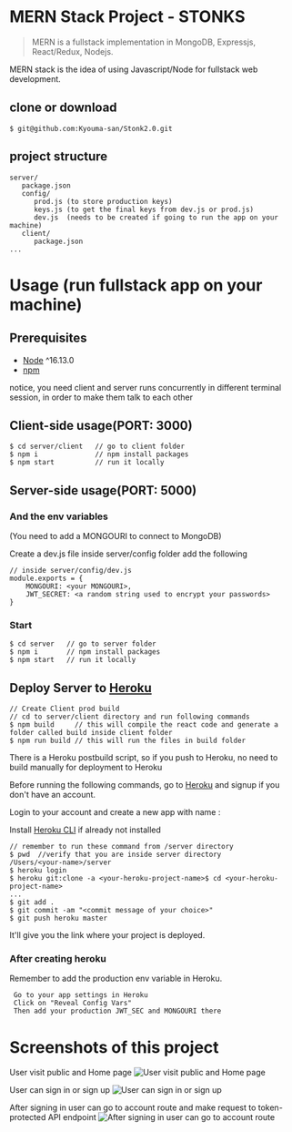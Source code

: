 # MERN Stack Project - STONKS
> MERN is a fullstack implementation in MongoDB, Expressjs, React/Redux, Nodejs.

MERN stack is the idea of using Javascript/Node for fullstack web development.

## clone or download
```terminal
$ git@github.com:Kyouma-san/Stonk2.0.git
```

## project structure
```terminal
server/
   package.json
   config/
      prod.js (to store production keys)
      keys.js (to get the final keys from dev.js or prod.js)
      dev.js  (needs to be created if going to run the app on your machine)
   client/
      package.json
...
```

# Usage (run fullstack app on your machine)

## Prerequisites
- [Node](https://nodejs.org/en/download/) ^16.13.0
- [npm](https://nodejs.org/en/download/package-manager/)

notice, you need client and server runs concurrently in different terminal session, in order to make them talk to each other

## Client-side usage(PORT: 3000)
```terminal
$ cd server/client   // go to client folder
$ npm i              // npm install packages
$ npm start          // run it locally
```

## Server-side usage(PORT: 5000)

### And the env variables



(You need to add a MONGOURI to connect to MongoDB)

Create a dev.js file inside server/config folder add the following

```terminal
// inside server/config/dev.js
module.exports = {
    MONGOURI: <your MONGOURI>,
    JWT_SECRET: <a random string used to encrypt your passwords>
}
```

### Start

```terminal
$ cd server   // go to server folder
$ npm i       // npm install packages
$ npm start   // run it locally
```

## Deploy Server to [Heroku](https://dashboard.heroku.com/)

```
// Create Client prod build
// cd to server/client directory and run following commands
$ npm build     // this will compile the react code and generate a folder called build inside client folder
$ npm run build // this will run the files in build folder
```

There is a Heroku postbuild script, so if you push to Heroku, no need to build manually for deployment to Heroku

Before running the following commands, go to [Heroku](https://dashboard.heroku.com/) and signup if you don't have an account.


Login to your account and create a new app with name : <your-heroku-project-name>

Install [Heroku CLI](https://devcenter.heroku.com/articles/heroku-cli) if already not installed
```terminal
// remember to run these command from /server directory
$ pwd  //verify that you are inside server directory
/Users/<your-name>/server 
$ heroku login
$ heroku git:clone -a <your-heroku-project-name>$ cd <your-heroku-project-name>
...
$ git add .
$ git commit -am "<commit message of your choice>"          
$ git push heroku master
```
It'll give you the link where your project is deployed.

### After creating heroku

Remember to add the production env variable in Heroku.
```terminal
 Go to your app settings in Heroku
 Click on "Reveal Config Vars"
 Then add your production JWT_SEC and MONGOURI there
```

# Screenshots of this project

User visit public and Home page
![User visit public and Home page](http://i.imgur.com/ORCGHHY.png)

User can sign in or sign up
![User can sign in or sign up](http://i.imgur.com/rrmbU5I.png)

After signing in user can go to account route and make request to token-protected API endpoint
![After signing in user can go to account route](http://i.imgur.com/FzLB51u.png)

